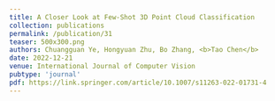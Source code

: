 ```yaml
---
title: A Closer Look at Few-Shot 3D Point Cloud Classification
collection: publications
permalink: /publication/31
teaser: 500x300.png
authors: Chuangguan Ye, Hongyuan Zhu, Bo Zhang, <b>Tao Chen</b>
date: 2022-12-21
venue: International Journal of Computer Vision
pubtype: 'journal'
pdf: https://link.springer.com/article/10.1007/s11263-022-01731-4
---
```


<!-- paperurl: 'http://academicpages.github.io/files/paper1.pdf'
citation: 'Your Name, You. (2009). &quot;Paper Title Number 1.&quot; <i>Journal 1</i>. 1(1).' -->
<!-- [Download paper here](http://academicpages.github.io/files/paper1.pdf) -->
